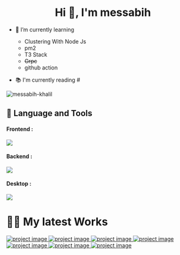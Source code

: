 <h1 align="center">Hi 👋, I'm messabih</h1>

- 🌱 I’m currently learning 
  <ul>
  
    <li>Clustering With Node Js</li>
  
  <li>pm2</li>
  <li>T3 Stack</li>
  <li><s>Grpc</s></li>
  <li>github action</li>

  </ul>

- 📚 I'm currently reading #


<p align="left">
</p>
<div style="display:flex;">
  <span><img align="center" src="https://github-readme-streak-stats.herokuapp.com/?user=messabih-khalil&" alt="messabih-khalil" /></span>
</div>

## 📝 Language and Tools

<div style="padding-right:1rem;"> 
<h4>Frontend : </h4>

<img src="https://skillicons.dev/icons?i=html,css,js,typescript,react,redux,vue,nuxt,vite,svelte,sass,bootstrap,tailwind,xd,ps,ai,figma">

<h4>Backend : </h4>

<img src="https://skillicons.dev/icons?i=python,django,fastapi,js,nodejs,express,sqlite,mysql,postgres,mongodb,bash,vim,docker">
</div>

<h4>Desktop : </h4>

<img src="https://skillicons.dev/icons?i=electron">
</div>

<h1>👨‍💻 My latest Works</h1>

<div>
  

<span>
  <a href="https://pokecss.vercel.app/">
    <img src="http://res.cloudinary.com/dzaexcnbp/image/upload/v1685815322/gitcards/qlo2oxjbpsqcfpvoywlv.png" alt="project image"/>
  </a>
<span>
  
  <span>
  <a href="https://github.com/messabih-khalil/univpaper">
    <img src="http://res.cloudinary.com/dzaexcnbp/image/upload/v1685815456/gitcards/lh9okgxtdha0dc47rp4y.png" alt="project image"/>
  </a>
<span>

<span>
  <a href="https://github.com/messabih-khalil/BigO-tool">
    <img src="http://res.cloudinary.com/dzaexcnbp/image/upload/v1685815660/gitcards/dwd7eslusftjal5laybc.png" alt="project image"/>
  </a>
<span>
  <span>
  <a href="https://github.com/messabih-khalil/SorterC">
    <img src="http://res.cloudinary.com/dzaexcnbp/image/upload/v1685815956/gitcards/cxuiqbqrswcpouq0drcz.png" alt="project image"/>
  </a>
<span>
  <span>
  <a href="https://github.com/messabih-khalil/gaussCli">
    <img src="http://res.cloudinary.com/dzaexcnbp/image/upload/v1685816061/gitcards/po0ogirp7ljrfei6cfzd.png" alt="project image"/>
  </a>
<span>
  <span>
  <a href="https://github.com/messabih-khalil/patient-crm">
    <img src="http://res.cloudinary.com/dzaexcnbp/image/upload/v1685816164/gitcards/rs0dgmk5ei4h9iqepumh.png" alt="project image"/>
  </a>
<span>
  <span>
  <a href="https://github.com/messabih-khalil/tabib-app">
    <img src="http://res.cloudinary.com/dzaexcnbp/image/upload/v1685816273/gitcards/azqrhjmkdw22f2swz3t3.png" alt="project image"/>
  </a>
<span>
 
</div>

